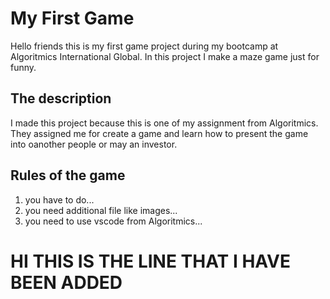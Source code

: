 # My First Game
Hello friends this is my first game project during my bootcamp at Algoritmics International Global. In this project I make a maze game just for funny.

## The description
I made this project because this is one of my assignment from Algoritmics. They assigned me for create a game and learn how to present the game into oanother people or may an investor.

## Rules of the game
1. you have to do...
2. you need additional file like images...
3. you need to use vscode from Algoritmics...


# HI THIS IS THE LINE THAT I HAVE BEEN ADDED

